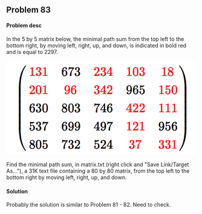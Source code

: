 ## Problem 83

#### Problem desc
In the 5 by 5 matrix below, the minimal path sum from the top left to the bottom right, by moving left, right, up, and down, is indicated in bold red and is equal to 2297.

![](img.png)

Find the minimal path sum, in matrix.txt (right click and "Save Link/Target As..."), a 31K text file containing a 80 by 80 matrix, from the top left to the bottom right by moving left, right, up, and down.

#### Solution

Probably the solution is similar to Problem 81 - 82. Need to check.